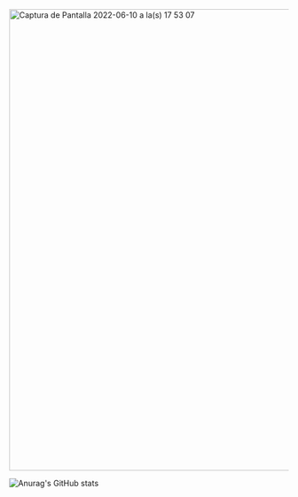 <img width="832" alt="Captura de Pantalla 2022-06-10 a la(s) 17 53 07" src="https://user-images.githubusercontent.com/38221708/173160436-2836c276-eb90-43f6-a587-e8485c8fbf7a.png">




![Anurag's GitHub stats](https://github-readme-stats.vercel.app/api?username=ale-rocha&show_icons=true&theme=radical)

